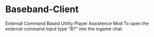 # Baseband-Client
External Command Based Utility Player Assistence Mod
To open the external command input type "B?" into the ingame chat.
